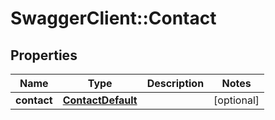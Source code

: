 # SwaggerClient::Contact

## Properties
Name | Type | Description | Notes
------------ | ------------- | ------------- | -------------
**contact** | [**ContactDefault**](ContactDefault.md) |  | [optional] 


